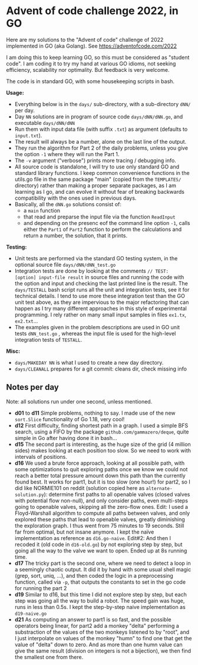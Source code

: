 # Advent of code challenge 2022, in GO

Here are my solutions to the "Advent of code" challenge of 2022 implemented in GO (aka Golang).
See https://adventofcode.com/2022

I am doing this to keep learning GO, so this must be considered as "student code". I am coding it to try my hand at various GO idioms, not seeking efficiency, scalability nor optimality. But feedback is very welcome.

The code is in standard GO, with some housekeeping scripts in bash.

**Usage:**

- Everything below is in the `days/` sub-directory, with a sub-directory `dNN/` per day.
- Day `NN` solutions are in program of source code `days/dNN/dNN.go`, and executable `days/dNN/dNN`
- Run them with input data file (with suffix `.txt`) as argument (defaults to `input.txt`).
- The result will always be a number, alone on the last line of the output.
- They run the algorithm for Part 2 of the daily problems, unless you give the option `-1` where they will run the Part 1.
- The `-v` argument ("verbose") prints more tracing / debugging info.
- All source code is standalone, I will try to use only standard GO and standard library functions. I keep common convenience functions in the utils.go file in the same package "main" (copied from the `TEMPLATES/` directory) rather than making a proper separate packages, as I am learning as I go, and can evolve it without fear of breaking backwards compatibility with the ones used in previous days.
- Basically, all the `dNN.go` solutions consist of:
  - a `main` function
  - that read and preparse the input file via the function `ReadInput`
  - and depending on the presenc eof the command line option `-1`, calls either the `Part1` of `Part2` function to perform the calculations and return a number, the solution, that it prints.

**Testing:**

- Unit tests are performed via the standard GO testing system, in the optional source file `days/dNN/dNN_test.go`
- Integration tests are done by looking at the comments `// TEST: [option] input-file result` in source files and running the code with the option and input and checking the last printed line is the result. The `days/TESTALL` bash script runs all the unit and integration tests, see it for technical details. I tend to use more these integration test than the GO unit test above, as they are impervious to the major refactoring that can happen as I try many different approaches in this style of experimental programming. I rely rather on many small input samples in files `ex1.tx`, `ex2.txt`...
- The examples given in the problem descriptions are used in GO unit tests `dNN_test.go` , whereas the input file is used for the high-level integration tests of `TESTALL`.

**Misc:**

- `days/MAKEDAY NN` is what I used to create a new day directory.
- `days/CLEANALL` prepares for a git commit: cleans dir, check missing info

## Notes per day

Note: all solutions run under one second, unless mentioned.

- **d01** to **d11** Simple problems, nothing to say. I made use of the new `sort.Slice` functionality of Go 1.18, very cool!
- **d12** First difficulty, finding shortest path in a graph. I used a simple BFS search, using a FIFO by the package `github.com/gammazero/deque`, quite simple in Go after having done it in bash...
- **d15** The second part is interesting, as the huge size of the grid (4 million sides) makes looking at each position too slow. So we need to work with intervals of positions.
- **d16** We used a brute force approach, looking at all possible path, with some optimizations to quit exploring paths once we know we could not reach a better total pressure amount down this path than the currently found best. It works for part1, but it is too slow (one hour!) for part2, so I did like NORMIE101 on reddit (solution copied here as `alternate-solution.py`): determine first paths to all openable valves (closed valves with potential flow non-null), and only consider paths, even multi-steps going to openable valves, skipping all the zero-flow ones.
  Edit: I used a Floyd-Warshall algorithm to compute all paths between valves, and only explored these paths that lead to openable valves, greatly diminishing the exploration graph. I thus went from 75 minutes to 19 seconds. Still far from optimal, but not insane anymore. I kept the naïve implementation as reference as `d16.go-naive`.
  Edit#2: And then I recoded it (old code in `d16-old.go`) by not exploring step by step, but going all the way to the valve we want to open. Ended up at 8s running time.
- **d17** The tricky part is the second one, where we need to detect a loop in a seemingly chaotic output. It did it by hand with some usual shell magic (grep, sort, uniq, ...), and then coded the logic in a preprocessing function, called via `-p`, that outputs the constants to set in the go code for running the part 2
- **d19** Similar to d16, but this time I did not explore step by step, but each step was going all the way to build a robot. The speed gain was huge, runs in less than 0.5s. I kept the step-by-step naive implementation as `d19-naive.go`
- **d21** As computing an answer to part1 is so fast, and the possible operators being linear, for part2 add a monkey "delta" performing a substraction of the values of the two monkeys listened to by "root", and I just interpolate on values of the monkey "humn" to find one that get the value of "delta" down to zero. And as more than one humn value can give the same result (division on integers is not a bijection), we then find the smallest one from there.
